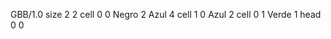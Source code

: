 <gs-board without-header> GBB/1.0
size 2 2
cell 0 0 Negro 2 Azul 4
cell 1 0 Azul 2
cell 0 1 Verde 1 
head 0 0 </gs-board>